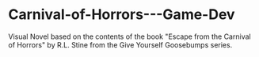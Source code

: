 # Carnival-of-Horrors---Game-Dev
Visual Novel based on the contents of the book "Escape from the Carnival of Horrors" by R.L. Stine from the Give Yourself Goosebumps series.
